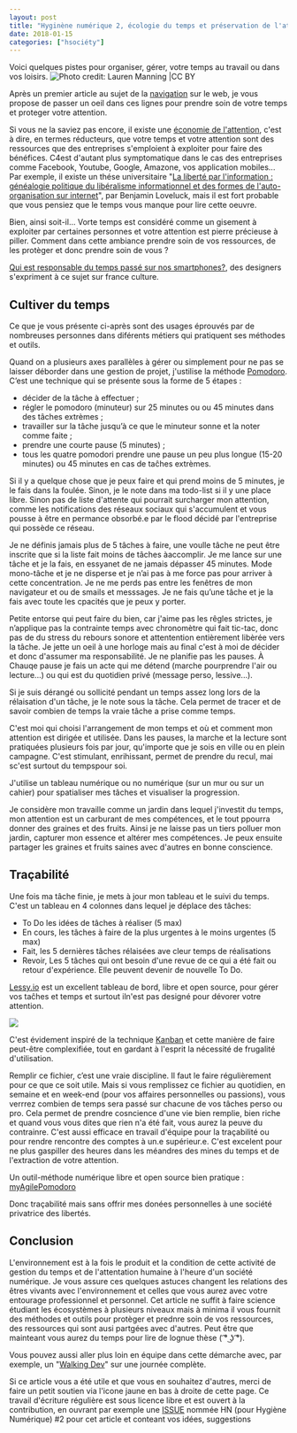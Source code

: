 ```yaml
---
layout: post
title: "Hyginène numérique 2, écologie du temps et préservation de l'attention"
date: 2018-01-15
categories: ["hsociéty"]
---
```


Voici quelques pistes pour organiser, gérer, votre temps au travail ou dans vos loisirs.
![](https://farm9.staticflickr.com/8174/8049021365_6f3358933f_c.jpg "Photo credit: Lauren Manning |CC BY")

Après un premier article au sujet de la [navigation](https://xavcc.github.io/hsociety/2018/01/08/hygiene-numerique.html) sur le web, je vous propose de passer un oeil  dans ces lignes pour prendre soin de votre temps et proteger votre attention.

Si vous ne la saviez pas encore, il existe une [économie de l'attention](https://fr.wikipedia.org/wiki/%C3%89conomie_de_l%27attention), c'est à dire, en termes réducteurs, que votre temps et votre attention sont des ressources que des entreprises s'emploient à exploiter pour faire des bénéfices. C4est d'autant plus  symptomatique dans le cas des entreprises comme Facebook, Youtube, Google, Amazone, vos application mobiles...
Par exemple, il existe un thése universitaire "[La liberté par l'information : généalogie politique du libéralisme informationnel et des formes de l'auto-organisation sur internet](http://www.theses.fr/2012EHES0002)", par Benjamin Loveluck, mais il est fort probable que vous pensiez que le temps vous manque pour lire cette oeuvre.

Bien, ainsi soit-il... Vorte temps est considéré comme un gisement à exploiter par certaines personnes et votre attention est pierre précieuse à piller. Comment dans cette ambiance prendre soin de vos ressources, de les protèger et donc prendre soin de vous ?

[Qui est responsable du temps passé sur nos smartphones?](https://www.franceculture.fr/emissions/le-numerique-et-nous/qui-est-responsable-du-temps-passe-sur-nos-smartphones), des designers s'expriment à ce sujet sur france culture.

## Cultiver du temps

Ce que je vous présente ci-après sont des usages éprouvés par de nombreuses personnes dans diférents métiers qui pratiquent ses méthodes et outils.

Quand on a plusieurs axes parallèles à gérer ou simplement pour ne pas se laisser déborder dans une gestion de projet, j'ustilise la méthode [Pomodoro](https://fr.wikipedia.org/wiki/Technique_Pomodoro). C’est une technique qui se présente sous la forme de 5 étapes :
- décider de la tâche à effectuer ;
- régler le pomodoro (minuteur) sur 25 minutes ou ou 45 minutes dans des tâches extrèmes ;  
- travailler sur la tâche jusqu’à ce que le minuteur sonne et la noter comme faite ;
- prendre une courte pause (5 minutes) ;
- tous les quatre pomodori prendre une pause un peu plus longue (15-20 minutes) ou 45 minutes en cas de taĉhes extrèmes.

Si il y a quelque chose que je peux faire et qui prend moins de 5 minutes, je le fais dans la foulée. Sinon, je le note dans ma todo-list si il y une place libre. Sinon pas de liste d'attente qui pourrait surcharger mon attention, comme les notifications des réseaux sociaux qui s'accumulent et vous pousse à être en permance obsorbé.e par le flood décidé par l'entreprise qui possède ce réseau.

Je ne définis jamais plus de 5 tâches à faire, une voulle tâche ne peut être inscrite que si la liste fait moins de tâches àaccomplir.
Je me lance sur une tâche et je la fais, en essyanet de ne jamais dépasser 45 minutes.
Mode mono-tâche et je ne disperse et je n’ai pas à me force pas pour arriver à cette concentration. Je ne me perds pas entre les fenêtres de mon navigateur et ou de smails et messsages. Je ne fais qu’une tâche et je la fais avec toute les cpacités que je peux y porter. 

Petite entorse qui peut faire du bien, car j'aime pas les rêgles strictes, je n’applique pas la contrainte temps avec chronomètre qui fait tic-tac, donc pas de du stress du rebours sonore et attentention entièrement libèrée vers la tâche. Je jette un oeil à une horloge mais au final c'est à moi de décider et donc d'assumer ma responsabilité. Je ne planifie pas les pauses. À Chauqe pause je fais un acte qui me détend (marche pourprendre l'air ou lecture...) ou qui est du quotidien privé (message perso, lessive...).

Si je suis dérangé ou sollicité pendant un temps assez long lors de la rélaisation d'un tâche, je le note sous la tâche. Cela permet de tracer et de savoir combien de temps la vraie tâche a prise comme temps. 

C'est moi qui choisi l'arrangement de mon temps et où et comment mon attention est dirigée et utilisée. Dans les pauses, la marche et la lecture sont pratiquées plusieurs fois par jour, qu'importe que je sois en ville ou en plein campagne. C'est stimulant, enrihissant, permet de prendre du recul, mai sc'est surtout du tempspour soi.

J'utilise un tableau numérique ou no numérique (sur un mur ou sur un cahier) pour spatialiser mes tâches et visualiser la progression.

Je considère mon travaille comme un jardin dans lequel j'investit du temps, mon attention est un carburant de mes compétences, et le tout ppourra donner des graines et des fruits. Ainsi je ne laisse pas un tiers polluer mon jardin, capturer mon essence et altérer mes compétences. Je peux ensuite partager les graines et fruits saines avec d'autres en bonne conscience. 

## Traçabilité

Une fois ma tâche finie, je mets à jour mon tableau et le suivi du temps. C'est un tableau en 4 colonnes dans lequel je déplace des tâches: 
+ To Do les idées de tâches à réaliser (5 max)
+ En cours, les tâches à faire de la plus urgentes à le moins urgentes (5 max)
+ Fait, les 5 dernières tâches rélaisées ave cleur temps de réalisations
+ Revoir, Les 5 tâches qui ont besoin d'une revue de ce qui a été fait ou retour d'expérience. Elle peuvent devenir de nouvelle To Do.

[Lessy.io](https://lessy.io) est un excellent tableau de bord, libre et open source, pour gérer vos taĉhes et temps et surtout iln'est pas designé pour dévorer votre attention.

![](https://www.lessy.io/static/back-home.png)

C'est évidement inspiré de la technique [Kanban](https://fr.wikipedia.org/wiki/Kanban_(d%C3%A9veloppement)) et cette manière de faire peut-être complexifiée, tout en gardant à l'esprit la nécessité de frugalité d'utilisation. 

Remplir ce fichier, c’est une vraie discipline. Il faut le faire régulièrement pour ce que ce soit utile. Mais si vous remplissez  ce fichier au quotidien, en semaine et en week-end (pour vos affaires personnelles ou passions), vous verrrez combien de temps sera passé sur chacune de vos tâches perso ou pro. Cela permet de prendre cosncience d'une vie bien remplie, bien riche et quand vous vous dites que rien n'a été fait, vous aurez la peuve du contrainre. C'est aussi efficace en travail d'équipe pour la traçabilité ou pour rendre rencontre des comptes à un.e supérieur.e. C'est excelent pour ne plus gaspiller des heures dans les méandres des mines du temps et de l'extraction de votre attention.

Un outil-méthode numérique libre et open source bien pratique : [myAgilePomodoro](https://sourceforge.net/projects/mypomodoro/)

Donc traçabilité mais sans offrir mes donées personnelles à une société privatrice des libertés.

## Conclusion

L'environnement est à la fois le produit et la condition de cette activité de gestion du temps et de l'attentation humaine à l'heure d'un société numérique. Je vous assure ces quelques astuces changent les relations des êtres vivants avec l'environnement et celles que vous aurez avec votre entourage professionnel et personnel. Cet article ne suffit à faire science étudiant les écosystèmes à plusieurs niveaux mais à minima il vous fournit des méthodes et outils pour protèger et prednre soin de vos ressources, des ressources qui sont ausi partgées avec d'autres. Peut être que mainteant vous aurez du temps pour lire de lognue thèse ( ͡° ͜ʖ ͡°).

Vous pouvez aussi aller plus loin en équipe dans cette démarche avec, par exemple, un "[Walking Dev](http://walkingdev.fr/#walkingdev/labncollab)" sur une journée complète. 

Si ce article vous a été utile et que vous en souhaitez d'autres, merci de faire un petit soutien via l'icone jaune en bas à droite de cette page. Ce travail d'écriture régulière est sous licence libre et est ouvert à la contribution, en ouvrant par exemple une [ISSUE](https://github.com/XavCC/xavcc.github.io/issues) nommée HN (pour Hygiène Numérique) #2 pour cet article et conteant vos idées, suggestions
